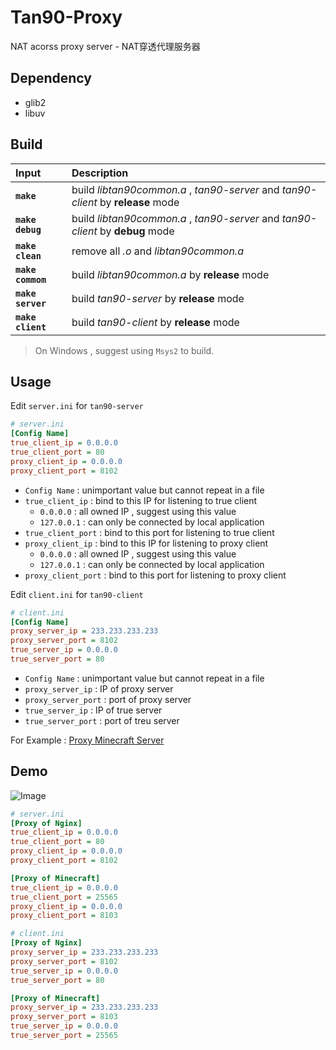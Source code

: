 # Tan90-Proxy
NAT acorss proxy server - NAT穿透代理服务器

## Dependency  
* glib2
* libuv

## Build  

|Input              | Description                                                                           |
| :-                | :-                                                                                    |
|**`make`**         |   build *libtan90common.a* , *tan90-server* and *tan90-client* by **release** mode    |
|**`make debug`**   |   build *libtan90common.a* , *tan90-server* and *tan90-client* by **debug** mode      |
|**`make clean`**   |   remove all *.o* and *libtan90common.a*                                              |
|**`make commom`**  |   build *libtan90common.a* by **release** mode                                        |
|**`make server`**  |   build *tan90-server* by **release** mode                                            |
|**`make client`**  |   build *tan90-client* by **release** mode                                            |

> On Windows , suggest using `Msys2` to build.

## Usage
Edit `server.ini` for `tan90-server`
```ini
# server.ini
[Config Name]
true_client_ip = 0.0.0.0
true_client_port = 80
proxy_client_ip = 0.0.0.0
proxy_client_port = 8102
```
* `Config Name` : unimportant value but cannot repeat in a file
* `true_client_ip` : bind to this IP for listening to true client
  * `0.0.0.0` : all owned IP , suggest using this value
  * `127.0.0.1` : can only be connected by local application
* `true_client_port` : bind to this port for listening to true client
* `proxy_client_ip` : bind to this IP for listening to proxy client
  * `0.0.0.0` : all owned IP , suggest using this value
  * `127.0.0.1` : can only be connected by local application
* `proxy_client_port` : bind to this port for listening to proxy client

Edit `client.ini` for `tan90-client`
```ini
# client.ini
[Config Name]
proxy_server_ip = 233.233.233.233
proxy_server_port = 8102
true_server_ip = 0.0.0.0
true_server_port = 80
```
* `Config Name` : unimportant value but cannot repeat in a file
* `proxy_server_ip` : IP of proxy server
* `proxy_server_port` : port of proxy server
* `true_server_ip` : IP of true server
* `true_server_port` : port of treu server

For Example : [Proxy Minecraft Server](https://github.com/hubenchang0515/Tan90-Proxy/issues/2)  

## Demo
![Image](./image/pic01.png)

```ini
# server.ini
[Proxy of Nginx]
true_client_ip = 0.0.0.0
true_client_port = 80
proxy_client_ip = 0.0.0.0
proxy_client_port = 8102

[Proxy of Minecraft]
true_client_ip = 0.0.0.0
true_client_port = 25565
proxy_client_ip = 0.0.0.0
proxy_client_port = 8103
```

```ini
# client.ini
[Proxy of Nginx]
proxy_server_ip = 233.233.233.233
proxy_server_port = 8102
true_server_ip = 0.0.0.0
true_server_port = 80

[Proxy of Minecraft]
proxy_server_ip = 233.233.233.233
proxy_server_port = 8103
true_server_ip = 0.0.0.0
true_server_port = 25565
```

